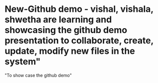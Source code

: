 # New-Github demo - vishal, vishala, shwetha are learning and showcasing the github demo presentation to collaborate, create, update, modify new files in the system"
"To show case the github demo"